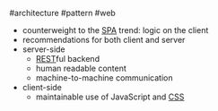 #architecture #pattern #web

- counterweight to the [SPA](/architecture/patterns/web/single%20page%20application.md) trend: logic on the client
- recommendations for both client and server
- server-side
	- [REST](/techstack/network/REST.md)ful backend
	- human readable content
	- machine-to-machine communication
- client-side
	- maintainable use of JavaScript and [CSS](/CSS)